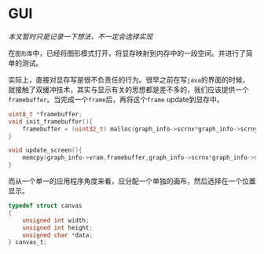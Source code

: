 # GUI

*本文暂时只是记录一下想法，不一定会选择实现*

在`图形库`中，已经将图形模式打开，将显存映射到内存中的一段空间。并进行了简单的测试。

实际上，直接对显存写是很不负责任的行为。很早之前在写`java`的界面的时候，就接触了双缓冲技术，其实与显示有关的思想都是差不多的，我们应该提供一个`framebuffer`。当完成一个`frame`后，再将这个`frame` update到显存中。

```c
uint8_t *framebuffer;
void init_framebuffer(){
  	framebuffer = (uint32_t) malloc(graph_info->scrnx*graph_info->scrny);
}

void update_screen(){
    memcpy(graph_info->vram,framebuffer,graph_info->scrnx*graph_info->scrny);
}
```

而从一个单一的应用程序角度来看，应分配一个单独的画布，然后选择在一个位置显示。

```c
typedef struct canvas
{
    unsigned int width;
    unsigned int height;
    unsigned char *data;
} canvas_t;
```

